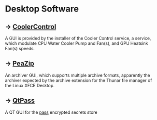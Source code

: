 # Desktop Software

## → [CoolerControl](services/cooler-control.md)

A GUI is provided by the installer of the Cooler Control service,
a service, which modulate CPU Water Cooler Pump and Fan(s), and GPU Heatsink Fan(s) speeds.

## → [PeaZip](desktop/peazip.md)

An archiver GUI, which supports multiple archive formats, apparently the archiver expected by the archive
extension for the Thunar file manager of the Linux XFCE Desktop. 

## → [QtPass](desktop/qtpass.md)

A QT GUI for the [pass](https://www.passwordstore.org/) encrypted secrets store

